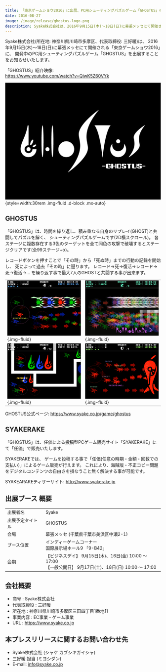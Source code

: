 ```yaml
---
title: 「東京ゲームショウ2016」に出展、PC用シューティングパズルゲーム「GHOSTUS」の紹介映像を公開
date: 2016-08-27
image: /image/release/ghostus-logo.png
description: Syake株式会社は、2016年9月15日(木)～18日(日)に幕張メッセにて開催される「東京ゲームショウ2016」に、開発中のPC用シューティングパズルゲーム「GHOSTUS」を出展することをお知らせいたします。
---
```


Syake株式会社(所在地: 神奈川県川崎市多摩区、代表取締役: 三好暖)は、
2016年9月15日(木)～18日(日)に幕張メッセにて開催される「東京ゲームショウ2016」に、
開発中のPC用シューティングパズルゲーム「GHOSTUS」を出展することをお知らせいたします。

「GHOSTUS」紹介映像:  
<https://www.youtube.com/watch?v=QiwK5Z60VYk>

<!--more-->

![ghostus-logo](/image/release/ghostus-logo.png){style=width:30rem .img-fluid .d-block .mx-auto}

## GHOSTUS
「GHOSTUS」は、時間を繰り返し、積み重なる自身のリプレイ(GHOST)と共闘してパズルを解く、
シューティングパズルゲームです(2D横スクロール)。
各ステージに複数存在する3色のターゲットを全て同色の攻撃で破壊するとステージクリアです(全99ステージ+α)。

レコードボタンを押すことで「その時」から「死ぬ時」までの行動の記録を開始し、
死によって過去「その時」に遡ります。
レコード→死→復活→レコード→死→復活→…
を繰り返す事で最大7人のGHOSTと共闘する事が出来ます。

|||
|:--|:--|
|![1](/image/release/ghostus01.png){.img-fluid} | ![2](/image/release/ghostus02.png){.img-fluid}
|![3](/image/release/ghostus03.png){.img-fluid} | ![4](/image/release/ghostus04.png){.img-fluid}

GHOSTUS公式ページ: <https://www.syake.co.jp/game/ghostus>

## SYAKERAKE
「GHOSTUS」は、任価による投稿型PCゲーム販売サイト「SYAKERAKE」にて「任価」で販売いたします。

SYAKERAKEでは、
ゲームを投稿する事で「任価(任意の時期・金額・回数での支払い)」によるゲーム販売が行えます。
これにより、海賊版・不正コピー問題をデジタルコンテンツの自由さを損なうこと無く解決する事が可能です。

SYAKEARAKEティザーサイト: <http://www.syakerake.jp>

## 出展ブース 概要

|||
|:--|:--|
|出展者名          | Syake
|出展予定タイトル  | GHOSTUS
|会場              | 幕張メッセ (千葉県千葉市美浜区中瀬2-1)
|ブース位置        | インディーゲームコーナー<br />国際展示場ホール9 「9-B42」
|会期              | 【ビジネスデイ】 9月15日(木)、16日(金) 10:00 ～ 17:00<br />【一般公開日】 9月17日(土)、18日(日) 10:00 ～ 17:00

## 会社概要

- 商号        : Syake株式会社
- 代表取締役  : 三好暖
- 所在地      : 神奈川県川崎市多摩区三田四丁目1番地11
- 事業内容    : EC事業・ゲーム事業
- URL         : <https://www.syake.co.jp>

## 本プレスリリースに関するお問い合わせ先

- Syake株式会社 (シャケ カブシキガイシャ)
- 三好暖 担当 (ミヨシダン)
- E-mail: <info@syake.co.jp>
